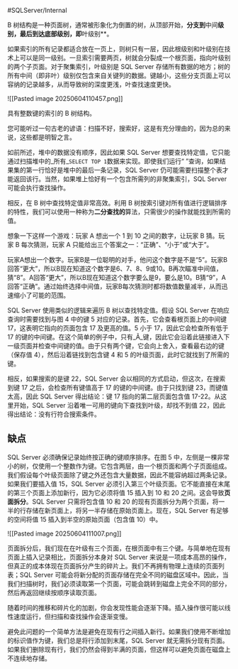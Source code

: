 #SQLServer/Internal 


B 树结构是一种页面树，通常被形象化为倒置的树，从顶部开始，**分支到**中间**级别，最后到达底部级别，即**叶级别**。

如果索引的所有记录都适合放在一页上，则树只有一层，因此根级别和叶级别在技术上可以是同一级别。一旦索引需要两页，树就会分裂成一个根页面，指向叶级别的两个子页面。对于聚集索引，叶级别是 SQL Server 存储所有数据的地方；树的所有中间（即非叶）级别仅包含来自关键列的数据。键越小，这些分支页面上可以容纳的记录越多，从而导致树的深度更浅，叶查找速度更快。

![[Pasted image 20250604110457.png]]

具有整数键的索引的 B 树结构。


您可能听过一句古老的谚语：扫描不好，搜索好，这是有充分理由的，因为总的来说，这些都是明智之言。

如前所述，堆中的数据没有顺序，因此如果 SQL Server 想要查找特定值，它只能通过扫描堆中的_所有_`SELECT TOP 1`数据来实现。即使我们运行“ ”查询，如果结果集的第一行恰好是堆中的最后一条记录，SQL Server 仍可能需要扫描整个表才能返回该行。当然，如果堆上恰好有一个包含所需列的非聚集索引，SQL Server 可能会执行查找操作。

相反，在 B 树中查找特定值非常高效。利用 B 树按索引键对所有值进行逻辑排序的特性，我们可以使用一种称为**二分查找的**算法，只需很少的操作就能找到所需的值。

想象一下这样一个游戏：玩家 A 想出一个 1 到 10 之间的数字，让玩家 B 猜。玩家 B 每次猜测，玩家 A 只能给出三个答案之一：“正确”、“小于”或“大于”。

玩家A想出一个数字。玩家B是一位聪明的对手，他问这个数字是不是“5”。玩家B回答“更大”，所以B现在知道这个数字是6、7、8、9或10。B再次瞄准中间值，猜“8”。A回答“更大”，所以B现在知道这个数字要么是9，要么是10。B猜“9”，A回答“正确”。通过始终选择中间值，玩家B每次猜测时都将数值数量减半，从而迅速缩小了可能的范围。

SQL Server 使用类似的逻辑来遍历 B 树以查找特定值。假设 SQL Server 在响应查询时需要找到与图 4 中的键 5 对应的记录。首先，它会查看根页面上的中间键 17，这表明它指向的页面包含 17 及更高的值。5 小于 17，因此它会检查所有低于 17 的键的中间键。在这个简单的例子中，只有_Ã_键，因此它会沿着此链接进入下一级页面并检查中间键的值。由于只有两个键，它会向上舍入，查看最右边的键（保存值 4），然后沿着链找到包含键 4 和 5 的叶级页面，此时它就找到了所需的键。

相反，如果搜索的是键 22，SQL Server 会以相同的方式启动，但这次，在搜索到键 17 之后，会检查所有键值高于 17 的键的中间键。由于只找到键 23，而键值太高，因此 SQL Server 得出结论：键 17 指向的第二层页面包含值 17-22。从这里开始，SQL Server 沿着唯一可用的键向下查找到叶级，却找不到值 22，因此得出结论：没有行符合搜索条件。

## 缺点
SQL Server 必须确保记录始终按正确的键顺序排序。在图 5 中，左侧是一棵非常小的树，仅使用一个整数作为键。它包含两层，由一个根页面和两个子页面组成。我们假设每个叶级页面除了键之外还包含大量数据，因此不能容纳超过两条记录。如果我们要插入值 15，SQL Server 必须引入第三个叶级页面。它不能直接在末尾的第三个页面上添加新行，因为它必须将值 15 插入到 10 和 20 之间。这会导致**页面拆分**。SQL Server 只需将包含值 10 和 20 的现有页面拆分为两个页面，将一半的行存储在新页面上，将另一半存储在原始页面上。现在，SQL Server 有足够的空间将值 15 插入到半空的原始页面（包含值 10）中。

![[Pasted image 20250604111007.png]]

页面拆分后，我们现在在叶级有三个页面，在根页面中有三个键。与简单地在现有页面上插入记录相比，页面拆分本身对 SQL Server 来说是一项成本高昂的操作，但真正的成本体现在页面拆分产生的碎片上。我们不再拥有物理上连续的页面列表；SQL Server 可能会将新分配的页面存储在完全不同的磁盘区域中。因此，当我们扫描树时，我们必须读取第一个页面，可能会跳转到磁盘上完全不同的部分，然后再返回继续按顺序读取页面。

随着时间的推移和碎片化的加剧，你会发现性能会逐渐下降。插入操作很可能以线性速度运行，但扫描和查找操作会逐渐变慢。

避免此问题的一个简单方法是避免在现有行之间插入新行。如果我们使用不断增加的标识值作为键，我们总是将行添加到末尾，SQL Server 就无需拆分现有页面。如果我们删除现有行，我们仍然会得到半满的页面，但这样可以避免页面在磁盘上不连续地存储。